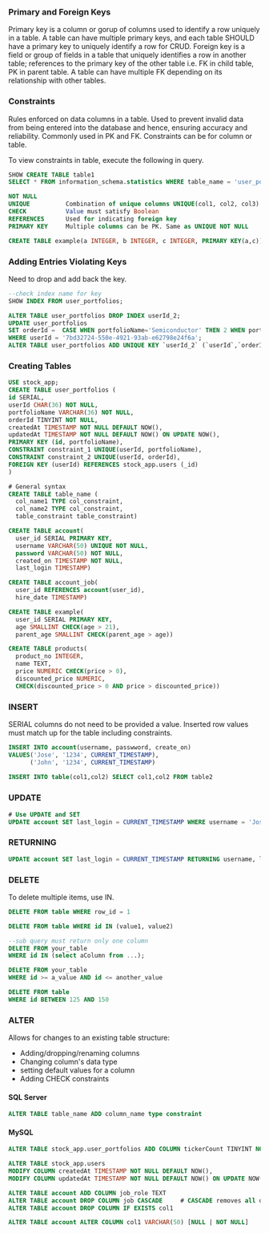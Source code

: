 ### Primary and Foreign Keys
Primary key is a column or gorup of columns used to identify a row uniquely in a table. A table can have multiple primary keys, and each table SHOULD have a primary key to uniquely identify a row for CRUD. Foreign key is a field or group of fields in a table that uniquely identifies a row in another table; references to the primary key of the other table i.e. FK in child table, PK in parent table. A table can have multiple FK depending on its relationship with other tables.

### Constraints
Rules enforced on data columns in a table. Used to prevent invalid data from being entered into the database and hence, ensuring accuracy and reliability.
Commonly used in PK and FK. Constraints can be for column or table.

To view constraints in table, execute the following in query.
```sql
SHOW CREATE TABLE table1
SELECT * FROM information_schema.statistics WHERE table_name = 'user_portfolios';
```

```sql
NOT NULL
UNIQUE          Combination of unique columns UNIQUE(col1, col2, col3)
CHECK           Value must satisfy Boolean
REFERENCES      Used for indicating foreign key
PRIMARY KEY     Multiple columns can be PK. Same as UNIQUE NOT NULL

CREATE TABLE example(a INTEGER, b INTEGER, c INTEGER, PRIMARY KEY(a,c))
```

### Adding Entries Violating Keys
Need to drop and add back the key.

```sql
--check index name for key
SHOW INDEX FROM user_portfolios;

ALTER TABLE user_portfolios DROP INDEX userId_2;
UPDATE user_portfolios 
SET orderId =  CASE WHEN portfolioName='Semiconductor' THEN 2 WHEN portfolioName='Automobile' THEN 1 ELSE orderId END
WHERE userId = '7bd32724-550e-4921-93ab-e62798e24f6a';
ALTER TABLE user_portfolios ADD UNIQUE KEY `userId_2` (`userId`,`orderId`);
```

### Creating Tables
```sql
USE stock_app;
CREATE TABLE user_portfolios (
id SERIAL,
userId CHAR(36) NOT NULL,
portfolioName VARCHAR(36) NOT NULL,
orderId TINYINT NOT NULL,
createdAt TIMESTAMP NOT NULL DEFAULT NOW(),
updatedAt TIMESTAMP NOT NULL DEFAULT NOW() ON UPDATE NOW(),
PRIMARY KEY (id, portfolioName),
CONSTRAINT constraint_1 UNIQUE(userId, portfolioName),
CONSTRAINT constraint_2 UNIQUE(userId, orderId),
FOREIGN KEY (userId) REFERENCES stock_app.users (_id)
)

# General syntax
CREATE TABLE table_name (
  col_name1 TYPE col_constraint,
  col_name2 TYPE col_constraint,
  table_constraint table_constraint)

CREATE TABLE account(
  user_id SERIAL PRIMARY KEY,
  username VARCHAR(50) UNIQUE NOT NULL,
  password VARCHAR(50) NOT NULL,
  created_on TIMESTAMP NOT NULL,
  last_login TIMESTAMP)

CREATE TABLE account_job(
  user_id REFERENCES account(user_id),
  hire_date TIMESTAMP)

CREATE TABLE example(
  user_id SERIAL PRIMARY KEY,
  age SMALLINT CHECK(age > 21),
  parent_age SMALLINT CHECK(parent_age > age))

CREATE TABLE products(
  product_no INTEGER,
  name TEXT,
  price NUMERIC CHECK(price > 0),
  discounted_price NUMERIC,
  CHECK(discounted_price > 0 AND price > discounted_price))

```
### INSERT
SERIAL columns do not need to be provided a value. Inserted row values must match up for the table including constraints. 
```sql
INSERT INTO account(username, passwword, create_on)
VALUES('Jose', '1234', CURRENT_TIMESTAMP),
      ('John', '1234', CURRENT_TIMESTAMP)
      
INSERT INTO table(col1,col2) SELECT col1,col2 FROM table2
```
### UPDATE
```sql
# Use UPDATE and SET
UPDATE account SET last_login = CURRENT_TIMESTAMP WHERE username = 'Jose'
```
### RETURNING
```sql
UPDATE account SET last_login = CURRENT_TIMESTAMP RETURNING username, last_login
```
### DELETE
To delete multiple items, use IN.
```sql
DELETE FROM table WHERE row_id = 1

DELETE FROM table WHERE id IN (value1, value2)

--sub query must return only one column
DELETE FROM your_table
WHERE id IN (select aColumn from ...);

DELETE FROM your_table
WHERE id >= a_value AND id <= another_value

DELETE FROM table
WHERE id BETWEEN 125 AND 150
```
### ALTER
Allows for changes to an existing table structure:
- Adding/dropping/renaming columns
- Changing column's data type
- setting default values for a column
- Adding CHECK constraints

#### SQL Server
```sql
ALTER TABLE table_name ADD column_name type constraint
```

#### MySQL
```sql
ALTER TABLE stock_app.user_portfolios ADD COLUMN tickerCount TINYINT NOT NULL AFTER portfolioName

ALTER TABLE stock_app.users 
MODIFY COLUMN createdAt TIMESTAMP NOT NULL DEFAULT NOW(),
MODIFY COLUMN updatedAt TIMESTAMP NOT NULL DEFAULT NOW() ON UPDATE NOW()

ALTER TABLE account ADD COLUMN job_role TEXT
ALTER TABLE account DROP COLUMN job CASCADE     # CASCADE removes all dependencies
ALTER TABLE account DROP COLUMN IF EXISTS col1

ALTER TABLE account ALTER COLUMN col1 VARCHAR(50) [NULL | NOT NULL]
```





